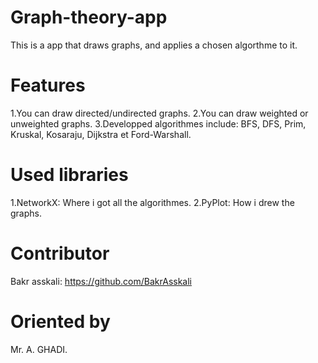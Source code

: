 # Graph-theory-app
This is a app that draws graphs, and applies a chosen algorthme to it.
# Features
1.You can draw directed/undirected graphs.
2.You can draw weighted or unweighted graphs.
3.Developped algorithmes include: BFS, DFS, Prim, Kruskal, Kosaraju, Dijkstra et Ford-Warshall.
# Used libraries
1.NetworkX: Where i got all the algorithmes.
2.PyPlot: How i drew the graphs.

# Contributor
Bakr asskali: https://github.com/BakrAsskali
# Oriented by
Mr. A. GHADI.
